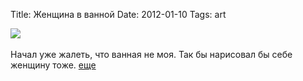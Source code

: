 Title: Женщина в ванной
Date: 2012-01-10
Tags: art

<div class="text"><img src="http://dl.dropbox.com/u/140528/site/saul-steinberg.jpg" /><br /><br />
Начал уже жалеть, что ванная не моя. Так бы нарисовал бы себе женщину тоже. <a href="http://www.saulsteinbergfoundation.org/gallery.html">еще</a></div>